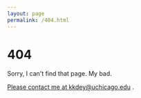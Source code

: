 ```yaml
---
layout: page
permalink: /404.html
---
```


# 404

Sorry, I can't find that page. My bad.

<a href="{{ site.baseurl }}/pages/about.html#contact">Please contact me at kkdey@uchicago.edu </a>.
